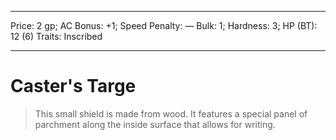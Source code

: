 
---
Price: 2 gp;
AC Bonus: +1;
Speed Penalty: —
Bulk: 1;
Hardness: 3;
HP (BT): 12 (6)
Traits: Inscribed

---

# Caster's Targe

> This small shield is made from wood. It features a special panel of parchment along the inside surface that allows for writing.

